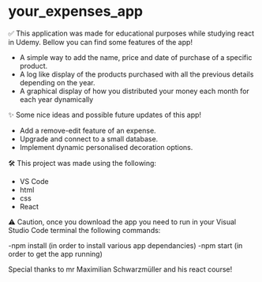 # your_expenses_app
:white_check_mark: This application was made for educational purposes while studying react in Udemy. Bellow you can find some features of the app!

  - A simple way to add the name, price and date of purchase of a specific product.
  - A log like display of the products purchased with all the previous details depending on the year.
  - A graphical display of how you distributed your money each month for each year dynamically

:sparkles: Some nice ideas and possible future updates of this app!

  - Add a remove-edit feature of an expense.
  - Upgrade and connect to a small database.
  - Implement dynamic personalised decoration options.

:hammer_and_wrench: This project was made using the following:

  - VS Code
  - html
  - css
  - React

:warning: Caution, once you download the app you need to run in your Visual Studio Code terminal the following commands:

  -npm install (in order to install various app dependancies)
  -npm start (in order to get the app running)

Special thanks to mr Maximilian Schwarzmüller and his react course!
